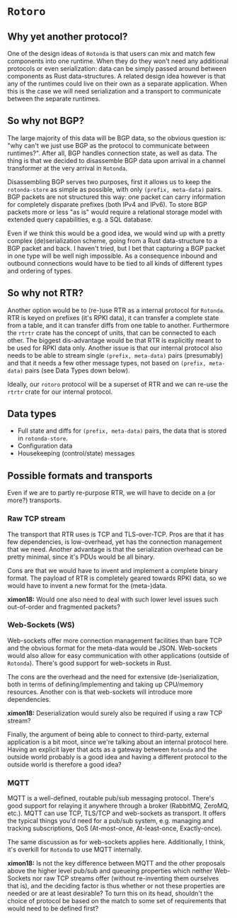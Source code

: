 # `Rotoro`

## Why yet another protocol?

One of the design ideas of `Rotonda` is that users can mix and match few components into one runtime. When they do they won't need any additional protocols or even serialization: data can be simply passed around between components as Rust data-structures. A related design idea however is that any of the runtimes could live on their own as a separate application. When this is the case we will need serialization and a transport to communicate between the separate runtimes.

## So why not BGP?

The large majority of this data will be BGP data, so the obvious question is: "why can't we just use BGP as the protocol to communicate between runtimes?". After all, BGP handles connection state, as well as data. The thing is that we decided to disassemble BGP data upon arrival in a channel transformer at the very arrival in `Rotonda`.

Disassembling BGP serves two purposes, first it allows us to keep the `rotonda-store` as simple as possible, with only `(prefix, meta-data)` pairs. BGP packets are not structured this way: one packet can carry information for completely disparate prefixes (both IPv4 and IPv6). To store BGP packets more or less "as is" would require a relational storage model with extended query capabilities, e.g. a SQL database.

Even if we think this would be a good idea, we would wind up with a pretty complex (de)serialization scheme, going from a Rust data-structure to a BGP packet and back. I haven't tried, but I bet that capturing a BGP packet in one type will be well nigh impossible. As a consequence inbound and outbound connections would have to be tied to all kinds of different types and ordering of types.

## So why not RTR?

Another option would be to (re-)use RTR as a internal protocol for `Rotonda`. RTR is keyed on prefixes (it's RPKI data), it can transfer a complete state from a table, and it can transfer diffs from one table to another. Furthermore the `rtrtr` crate has the concept of units, that can be connected to each other. The biggest dis-advantage would be that RTR is explicitly meant to be used for RPKI data only. Another issue is that our internal protocol also needs to be able to stream single `(prefix, meta-data)` pairs (presumably) and that it needs a few other message types, not based on `(prefix, meta-data)` pairs (see Data Types down below).

Ideally, our `rotoro` protocol will be a superset of RTR and we can re-use the `rtrtr` crate for our internal protocol.

## Data types

- Full state and diffs for `(prefix, meta-data)` pairs, the data that is stored in `rotonda-store`.
- Configuration data
- Housekeeping (control/state) messages

## Possible formats and transports

Even if we are to partly re-purpose RTR, we will have to decide on a (or more?) transports.

### Raw TCP stream

The transport that RTR uses is TCP and TLS-over-TCP. Pros are that it has few dependencies, is low-overhead, yet has the connection management that we need. Another advantage is that the serialization overhead can be pretty minimal, since it's PDUs would be all binary.

Cons are that we would have to invent and implement a complete binary format. The payload of RTR is completely geared towards RPKI data, so we would have to invent a new format for the (meta-)data.

**ximon18:** Would one also need to deal with such lower level issues such out-of-order and fragmented packets?

### Web-Sockets (WS)

Web-sockets offer more connection management facilities than bare TCP and the obvious format for the meta-data would be JSON. Web-sockets would also allow for easy communication with other applications (outside of `Rotonda`).
There's good support for web-sockets in Rust.

The cons are the overhead and the need for extensive (de-)serialization, both in terms of defining/implementing and taking up CPU/memory resources. Another con is that web-sockets will introduce more dependencies.

**ximon18:** Deserialization would surely also be required if using a raw TCP stream?

Finally, the argument of being able to connect to third-party, external application is a bit moot, since we're talking about an internal protocol here. Having an explicit layer that acts as a gateway between `Rotonda` and the outside world probably is a good idea and having a different protocol to the outside world is therefore a good idea?

### MQTT

MQTT is a well-defined, routable pub/sub messaging protocol. There's good support for relaying it anywhere through a broker (RabbitMQ, ZeroMQ, etc.). MQTT can use TCP, TLS/TCP and web-sockets as transport. It offers the typical things you'd need for a pub/sub system, e.g. managing and tracking subscriptions, QoS (At-most-once, At-least-once, Exactly-once).

The same discussion as for web-sockets applies here. Additionally, I think, it's overkill for `Rotonda` to use MQTT internally.

**ximon18:** Is not the key difference between MQTT and the other proposals above the higher level pub/sub and queueing properties which neither Web-Sockets nor raw TCP streams offer (without re-inventing them ourselves that is), and the deciding factor is thus whether or not these properties are needed or are at least desirable? To turn this on its head, shouldn't the choice of protocol be based on the match to some set of requirements that would need to be defined first?
